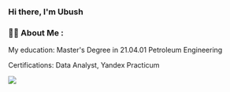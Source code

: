 ### Hi there, I'm Ubush 

### :man_technologist: About Me :
My education: Master's Degree in 21.04.01 Petroleum Engineering

Certifications: Data Analyst, Yandex Practicum


<div id="badges">
  <img src="https://img.shields.io/badge/LinkedIn-blue?style=for-the-badge&logo=linkedin&logoColor=white">
</div>

<!--
**UtwoB/UtwoB** is a ✨ _special_ ✨ repository because its `README.md` (this file) appears on your GitHub profile.

Here are some ideas to get you started:

- 🔭 I’m currently working on ...
- 🌱 I’m currently learning ...
- 👯 I’m looking to collaborate on ...
- 🤔 I’m looking for help with ...
- 💬 Ask me about ...
- 📫 How to reach me: ...
- 😄 Pronouns: ...
- ⚡ Fun fact: ...
-->
